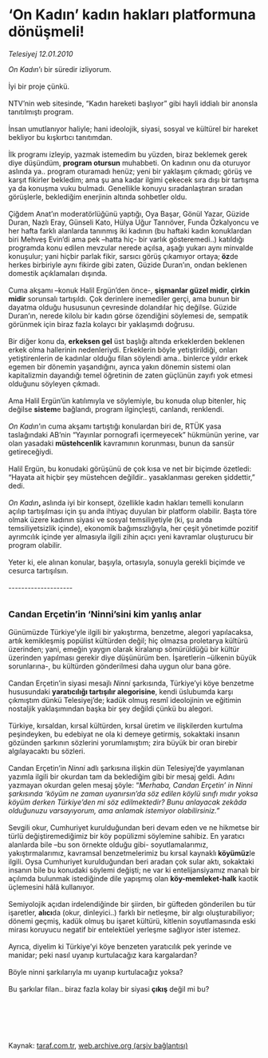 # ‘On Kadın’ kadın hakları platformuna dönüşmeli!

*Telesiyej 12.01.2010*

<div class="taraf_structure_2col_1zq">
<div class="margen_n">



 <p><i>On Kadın</i>’ı bir süredir izliyorum. <br/><br/>İyi bir proje çünkü. <br/><br/>NTV’nin web sitesinde, “Kadın hareketi başlıyor” gibi hayli iddialı bir anonsla tanıtılmıştı program. <br/><br/>İnsan umutlanıyor haliyle; hani ideolojik, siyasi, sosyal ve kültürel bir hareket bekliyor bu kışkırtıcı tanıtımdan. <br/><br/>İlk programı izleyip, yazmak istemedim bu yüzden, biraz beklemek gerek diye düşündüm, <b>program otursun</b> muhabbeti. On kadının onu da oturuyor aslında ya.. program oturamadı henüz; yeni bir yaklaşım çıkmadı; görüş ve karşıt fikirler bekledim; ama şu ana kadar ilgimi çekecek sıra dışı bir tartışma ya da konuşma vuku bulmadı. Genellikle konuyu sıradanlaştıran sıradan görüşlerle, beklediğim enerjinin altında sohbetler oldu. <br/><br/>Çiğdem Anat’ın moderatörlüğünü yaptığı, Oya Başar, Gönül Yazar, Güzide Duran, Nazlı Eray, Günseli Kato, Hülya Uğur Tanrıöver, Funda Özkalyoncu ve her hafta farklı alanlarda tanınmış iki kadının (bu haftaki kadın konuklardan biri Mehveş Evin’di ama pek –hatta hiç- bir varlık gösteremedi..) katıldığı programda konu edilen mevzular nerede açılsa, aşağı yukarı aynı minvalde konuşulur; yani hiçbir parlak fikir, sarsıcı görüş çıkamıyor ortaya;<b> öz</b>de herkes birbiriyle aynı fikirde gibi zaten, Güzide Duran’ın, ondan beklenen domestik açıklamaları dışında. <br/><br/>Cuma akşamı –konuk Halil Ergün’den önce-, <b>şişmanlar güzel midir, çirkin midir</b> sorunsalı tartışıldı. Çok derinlere inemediler gerçi, ama bunun bir dayatma olduğu hususunun çevresinde dolandılar hiç değilse. Güzide Duran’ın, nerede kilolu bir kadın görse özendiğini söylemesi de, sempatik görünmek için biraz fazla kolaycı bir yaklaşımdı doğrusu. <br/><br/>Bir diğer konu da, <b>erkeksen gel</b> üst başlığı altında erkeklerden beklenen erkek olma hallerinin nedenleriydi. Erkeklerin böyle yetiştirildiği, onları yetiştirenlerin de kadınlar olduğu filan söylendi ama.. binlerce yıldır erkek egemen bir dönemin yaşandığını, ayrıca yakın dönemin sistemi olan kapitalizmin dayandığı temel öğretinin de zaten güçlünün zayıfı yok etmesi olduğunu söyleyen çıkmadı. <br/><br/>Ama Halil Ergün’ün katılımıyla ve söylemiyle, bu konuda olup bitenler, hiç değilse <b>sistem</b>e bağlandı, program ilginçleşti, canlandı, renklendi.<i> <br/><br/>On Kadın</i>’ın cuma akşamı tartıştığı konulardan biri de, RTÜK yasa taslağındaki AB’nin “Yayınlar pornografi içermeyecek” hükmünün yerine, var olan yasadaki <b>müstehcenlik</b> kavramının korunması, bunun da sansür getireceğiydi. <br/><br/>Halil Ergün, bu konudaki görüşünü de çok kısa ve net bir biçimde özetledi: “Hayata ait hiçbir şey müstehcen değildir.. yasaklanması gereken şiddettir,” dedi.<i> <br/><br/>On Kadın</i><b>, </b>aslında iyi bir konsept, özellikle kadın hakları temelli konuların açılıp tartışılması için şu anda ihtiyaç duyulan bir platform olabilir. Başta töre olmak üzere kadının siyasi ve sosyal temsiliyetiyle (ki, şu anda temsiliyetsizlik içinde), ekonomik bağımsızlığıyla, her çeşit yönetimde pozitif ayrımcılık içinde yer almasıyla ilgili zihin açıcı yeni kavramlar oluşturucu bir program olabilir. <br/><br/>Yeter ki, ele alınan konular, başıyla, ortasıyla, sonuyla gerekli biçimde ve cesurca tartışılsın. <br/><br/>--------------------<b></b> <br/><br/><br/><font size="4"><strong>Candan Erçetin’in ‘Ninni’sini kim yanlış anlar</strong></font> <br/><br/>Günümüzde Türkiye’yle ilgili bir yakıştırma, benzetme, alegori yapılacaksa, artık kemikleşmiş popülist kültürden değil; hiç olmazsa proletarya kültürü üzerinden; yani, emeğin yaygın olarak kiralanıp sömürüldüğü bir kültür üzerinden yapılması gerekir diye düşünürüm ben. İşaretlerin –ülkenin büyük sorunlarına-, bu kültürden gönderilmesi daha uygun olur bana göre. <br/><br/>Candan Erçetin’in siyasi mesajlı <i>Ninni </i>şarkısında, Türkiye’yi köye benzetme hususundaki <b>yaratıcılığı tartışılır alegorisine</b>, kendi üslubumda karşı çıkmıştım dünkü Telesiyej’de; kadük olmuş resmî ideolojinin ve eğitimin nostaljik yaklaşımından başka bir şey değildi çünkü bu alegori. <br/><br/>Türkiye, kırsaldan, kırsal kültürden, kırsal üretim ve ilişkilerden kurtulma peşindeyken, bu edebiyat ne ola ki demeye getirmiş, sokaktaki insanın gözünden şarkının sözlerini yorumlamıştım; zira büyük bir oran birebir algılayacaktı bu sözleri. <br/><br/>Candan Erçetin’in <i>Ninni</i> adlı şarkısına ilişkin dün Telesiyej’de yayımlanan yazımla ilgili bir okurdan tam da beklediğim gibi bir mesaj geldi. Adını yazmayan okurdan gelen mesaj şöyle: “<i>Merhaba, Candan Erçetin’ in Ninni şarkısında ‘köyüm ne zaman uyanırsın’da söz edilen köylü sınıfı mıdır yoksa köyüm derken Türkiye’den mi söz edilmektedir? Bunu anlayacak zekâda olduğunuzu varsayıyorum, ama anlamak istemiyor olabilirsiniz.”</i> <br/><br/>Sevgili okur, Cumhuriyet kurulduğundan beri devam eden ve ne hikmetse bir türlü değiştiremediğimiz bir köy popülizmi söylemine sahibiz. En yaratıcı alanlarda bile –bu son örnekte olduğu gibi- soyutlamalarımız, yakıştırmalarımız, kavramsal benzetmelerimiz bu kırsal kaynaklı<b> köyümüz</b>le ilgili. Oysa Cumhuriyet kurulduğundan beri aradan çok sular aktı, sokaktaki insanın bile bu konudaki söylemi değişti; ne var ki entelijansiyamız manalı bir açılımda bulunmak istediğinde dile yapışmış olan <b>köy-memleket-halk</b> kaotik üçlemesini hâlâ kullanıyor. <br/><br/>Semiyolojik açıdan irdelendiğinde bir şiirden, bir güfteden gönderilen bu tür işaretler, <b>alıcı</b>da (okur, dinleyici..) farklı bir netleşme, bir algı oluşturabiliyor; dönemi geçmiş, kadük olmuş bu işaret kültürü, kitlenin soyutlamasında eski mirası koruyucu negatif bir entelektüel yerleşme sağlıyor ister istemez. <br/><br/>Ayrıca, diyelim ki Türkiye’yi köye benzeten yaratıcılık pek yerinde ve manidar; peki nasıl uyanıp kurtulacağız kara kargalardan? <br/><br/>Böyle ninni şarkılarıyla mı uyanıp kurtulacağız yoksa? <br/><br/>Bu şarkılar filan.. biraz fazla kolay bir siyasi <b>çıkış</b> değil mi bu?</p>
<br/>
<br/>
<br/>



<br/>


<div id="taraf_not">
</div>

</div>


</div>

Kaynak: [taraf.com.tr](http://taraf.com.tr:80/makale/9478.htm), [web.archive.org (arşiv bağlantısı)](http://web.archive.org/web/20100123013729/http://taraf.com.tr:80/makale/9478.htm)
